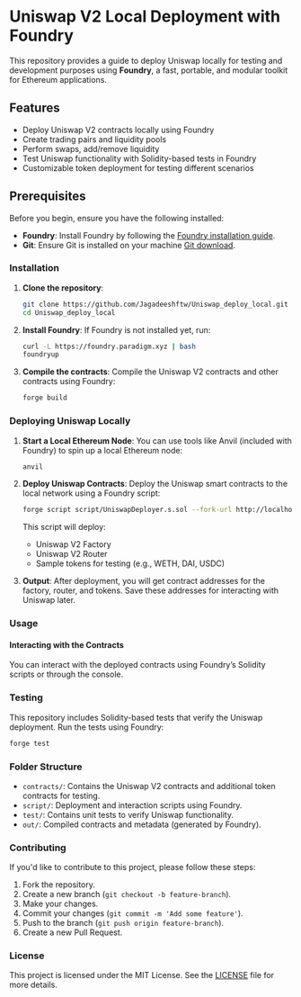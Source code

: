 
# Uniswap V2 Local Deployment with Foundry

This repository provides a guide to deploy Uniswap locally for testing and development purposes using **Foundry**, a fast, portable, and modular toolkit for Ethereum applications.

## Features

- Deploy Uniswap V2 contracts locally using Foundry
- Create trading pairs and liquidity pools
- Perform swaps, add/remove liquidity
- Test Uniswap functionality with Solidity-based tests in Foundry
- Customizable token deployment for testing different scenarios

## Prerequisites

Before you begin, ensure you have the following installed:

- **Foundry**: Install Foundry by following the [Foundry installation guide](https://book.getfoundry.sh/getting-started/installation.html).
- **Git**: Ensure Git is installed on your machine [Git download](https://git-scm.com/).

### Installation

1. **Clone the repository**:
   ```bash
   git clone https://github.com/Jagadeeshftw/Uniswap_deploy_local.git
   cd Uniswap_deploy_local
   ```

2. **Install Foundry**:
   If Foundry is not installed yet, run:
   ```bash
   curl -L https://foundry.paradigm.xyz | bash
   foundryup
   ```

3. **Compile the contracts**:
   Compile the Uniswap V2 contracts and other contracts using Foundry:
   ```bash
   forge build
   ```

### Deploying Uniswap Locally

1. **Start a Local Ethereum Node**:
   You can use tools like Anvil (included with Foundry) to spin up a local Ethereum node:
   ```bash
   anvil
   ```

2. **Deploy Uniswap Contracts**:
   Deploy the Uniswap smart contracts to the local network using a Foundry script:
   ```bash
   forge script script/UniswapDeployer.s.sol --fork-url http://localhost:8545 --broadcast
   ```

   This script will deploy:
   - Uniswap V2 Factory
   - Uniswap V2 Router
   - Sample tokens for testing (e.g., WETH, DAI, USDC)

3. **Output**:
   After deployment, you will get contract addresses for the factory, router, and tokens. Save these addresses for interacting with Uniswap later.

### Usage

#### Interacting with the Contracts

You can interact with the deployed contracts using Foundry’s Solidity scripts or through the console.

### Testing

This repository includes Solidity-based tests that verify the Uniswap deployment. Run the tests using Foundry:

```bash
forge test
```

### Folder Structure

- `contracts/`: Contains the Uniswap V2 contracts and additional token contracts for testing.
- `script/`: Deployment and interaction scripts using Foundry.
- `test/`: Contains unit tests to verify Uniswap functionality.
- `out/`: Compiled contracts and metadata (generated by Foundry).

### Contributing

If you'd like to contribute to this project, please follow these steps:

1. Fork the repository.
2. Create a new branch (`git checkout -b feature-branch`).
3. Make your changes.
4. Commit your changes (`git commit -m 'Add some feature'`).
5. Push to the branch (`git push origin feature-branch`).
6. Create a new Pull Request.

### License

This project is licensed under the MIT License. See the [LICENSE](LICENSE) file for more details.
